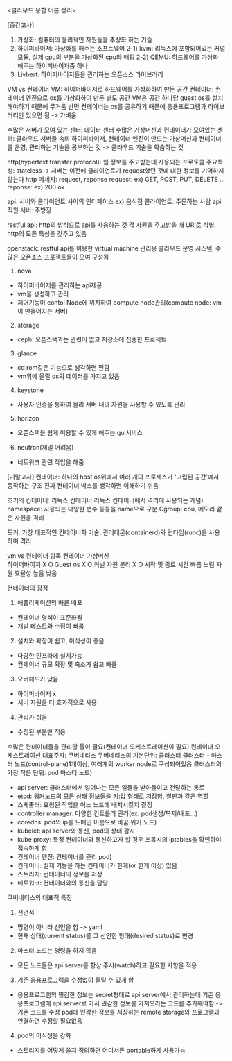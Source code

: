 <클라우드 융합 이론 정리>

[중간고사]
1. 가상화: 컴퓨터의 물리적인 자원들을 추상화 하는 기술
2. 하이퍼바이저: 가상화를 해주는 소프트웨어
2-1) kvm: 리눅스에 포함되어있는 커널 모듈, 실제 cpu의 부분을 가상화된 cpu와 매핑
2-2) QEMU: 하드웨어를 가상화 해주는 하이퍼바이저중 하나
3. Livbert: 하이퍼바이저들을 관리하는 오픈소스 라이브러리

VM vs 컨테이너
VM: 하이퍼바이저로 하드웨어를 가상화하여 만든 공간
컨테이너: 컨테이너 엔진으로 os를 가상화하여 만든 별도 공간
VM은 공간 하나당 guest os를 설치해야하기 때문에 무거움
반면 컨테이너는 os를 공유하기 때문에 응용프로그램과 라이브러리만 있으면 됨 -> 가벼움

수많은 서버가 모여 있는 센터: 데이터 센터
수많은 가상머신과 컨테이너가 모여있는 센터: 클라우드
서버들 속의 하이퍼바이저, 컨테이너 엔진이 만드는 가상머신과 컨테이너를 운영, 관리하는 기술을 공부하는 것 -> 클라우드 기술을 학습하는 것

http(hypertext transfer protocol): 웹 정보를 주고받는데 사용되는 프로토콜
주요특성: stateless -> 서버는 이전에 클라이언트가 request했던 것에 대한 정보를 기억하지 않는다
http 메세지: request, reponse
request: ex) GET, POST, PUT, DELETE ...
reponse: ex) 200 ok

api: 서버와 클라이언트 사이의 인터페이스
ex) 음식점
클라이언트: 주문하는 사람
api: 직원
서버: 주방장

restful api: http의 방식으로 api를 사용하는 것
각 자원을 주고받을 때 URI로 식별, http의 모든 특성을 갖추고 있음

openstack: restful api를 이용한 virtual machine 관리용 클라우드 운영 시스템, 수많은 오픈소스 프로젝트들이 모여 구성됨
1) nova
- 하이퍼바이저를 관리하는 api제공
- vm을 생성하고 관리
- 제어기능이 contol Node에 위치하여 compute node관리(compute node: vm이 만들어지는 서버)
2) storage
- ceph: 오픈스택과는 관련이 없고 저장소에 집중한 프로젝트
3) glance
- cd rom같은 기능으로 생각하면 편함
- vm위에 올릴 os의 데이터를 가지고 있음
4) keystone
- 사용자 인증을 통하여 물리 서버 내의 자원을 사용할 수 있도록 관리
5) horizon
- 오픈스택을 쉽게 이용할 수 있게 해주는 gui서비스
6) neutron(제일 어려움)
- 네트워크 관련 작업을 해줌

[기말고사]
컨테이너: 하나의 host os위에서 여러 개의 프로세스가 '고립된 공간'에서 동작하는 구조
진짜 컨테이너 박스를 생각하면 이해하기 쉬움

초기의 컨테이너: 리눅스 컨테이너
리눅스 컨테이너에서 격리에 사용되는 개념)
namespace: 사용되는 다양한 변수 등등을 name으로 구분
Cgroup: cpu, 메모리 같은 자원을 격리

도커: 가장 대표적인 컨테이너화 기술, 관리데몬(containerd)와 런타임(runc)을 사용하여 격리

vm vs 컨테이너
    항목         컨테이너      가상머신  
하이퍼바이저         X            O 
Guest os            X            O
커널 자원 분리       X            O
시작 및 종료 시간   빠름          느림
자원 효율성         높음          낮음

컨테이너의 장점
1) 애플리케이션의 빠른 배포
- 컨테이너 형식이 표준화됨
- 개발 테스트와 수정이 빠름
2) 설치와 확장이 쉽고, 이식성이 좋음
- 다양한 인프라에 설치가능
- 컨테이너 규모 확장 및 축소가 쉽고 빠름
3) 오버헤드가 낮음
- 하이퍼바이저 x
- 서버 자원을 더 효과적으로 사용
4) 관리가 쉬움
- 수정된 부분만 적용

수많은 컨테이너들을 관리할 툴이 필요(컨테이너 오케스트레이션이 필요)
컨테이너 오케스트레이션 대표주자: 쿠버네티스
쿠버네티스의 기본단위: 클러스터
클러스터 - 마스터 노드(control-plane)1개이상, 여러개의 worker node로 구성되어있음
클러스터의 가장 작은 단위: pod
마스터 노드)
- api server: 클러스터에서 일어나는 모든 일들을 받아들이고 전달하는 통로
- etcd: 워커노드의 모든 상태 정보들을 키:값 형태로 저장함, 칠판과 같은 역할
- 스케줄러: 요청된 작업을 어느 노드에 배치시킬지 결정
- controller manager: 다양한 컨트롤러 관리(ex. pod생성/복제/배포...)
- coredns: pod의 ip를 도메인 이름으로 바꿈
워커 노드)
- kubelet: api server와 통신, pod의 상태 감시
- kube proxy: 특정 컨테이너와 통신하고자 할 경우 프록시의 iptables을 확인하여 접속하게 함
- 컨테이너 엔진: 컨테이너를 관리
pod)
- 컨테이너: 실제 기능을 하는 컨테이너가 한개(or 한개 이상) 있음
- 스토리지: 컨테이너의 정보를 저장
- 네트워크: 컨테이너와의 통신을 담당

쿠버네티스의 대표적 특징
1) 선언적
- 명령이 아니라 선언을 함 -> yaml
- 현재 상태(current status)를 그 선언한 형태(desired status)로 변경
2) 마스터 노드는 명령을 하지 않음
- 모든 노드들은 api server를 항상 주시(watch)하고 필요한 사항을 적용
3) 기존 응용프로그램을 수정없이 돌릴 수 있게 함
- 응용프로그램의 민감한 정보는 secret형태로 api server에서 관리하는데 기존 응용프로그램에 api server로 
가서 민감한 정보를 가져오라는 코드를 추가해야함 -> 기존 코드를 수정
pod에 민감한 정보를 저장하는 remote storage와 프로그램과 연결하면 수정할 필요없음
4) pod의 이식성을 강화
- 스토리지를 어떻게 쓸지 정의하면 어디서든 portable하게 사용가능
